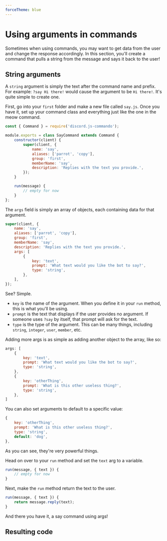```yaml
---
forceTheme: blue
---
```


# Using arguments in commands

Sometimes when using commands, you may want to get data from the user and change the response accordingly. In this section, you'll create a command that pulls a string from the message and says it back to the user!

## String arguments

A `string` argument is simply the text after the command name and prefix. For example: `?say Hi there!` would cause the argument to be `Hi there!`. It's quite simple to create one.

First, go into your `first` folder and make a new file called `say.js`. Once you have it, set up your command class and everything just like the one in the meow command.

```js
const { Command } = require('discord.js-commando');

module.exports = class SayCommand extends Command {
	constructor(client) {
		super(client, {
			name: 'say',
			aliases: ['parrot', 'copy'],
			group: 'first',
			memberName: 'say',
			description: 'Replies with the text you provide.',
		});
	}

	run(message) {
		// empty for now
	}
};
```

The `args` field is simply an array of objects, each containing data for that argument.

<!-- eslint-skip -->

```js
super(client, {
	name: 'say',
	aliases: ['parrot', 'copy'],
	group: 'first',
	memberName: 'say',
	description: 'Replies with the text you provide.',
	args: [
		{
			key: 'text',
			prompt: 'What text would you like the bot to say?',
			type: 'string',
		},
	],
});
```

See? Simple.

- `key` is the name of the argument. When you define it in your `run` method, this is what you'll be using.
- `prompt` is the text that displays if the user provides no argument. If someone uses `?say` by itself, that prompt will ask for the text.
- `type` is the type of the argument. This can be many things, including `string`, `integer`, `user`, `member`, etc.

Adding more args is as simple as adding another object to the array, like so:

<!-- eslint-skip -->

```js
args: [
	{
		key: 'text',
		prompt: 'What text would you like the bot to say?',
		type: 'string',
	},
	{
		key: 'otherThing',
		prompt: 'What is this other useless thing?',
		type: 'string',
	},
]
```

You can also set arguments to default to a specific value:

<!-- eslint-skip -->

```js
{
	key: 'otherThing',
	prompt: 'What is this other useless thing?',
	type: 'string',
	default: 'dog',
},
```

As you can see, they're very powerful things.

Head on over to your `run` method and set the `text` arg to a variable.

<!-- eslint-skip -->

```js
run(message, { text }) {
	// empty for now
}
```

Next, make the `run` method return the text to the user.

<!-- eslint-skip -->

```js
run(message, { text }) {
	return message.reply(text);
}
```

And there you have it, a say command using args!

## Resulting code

<resulting-code />
